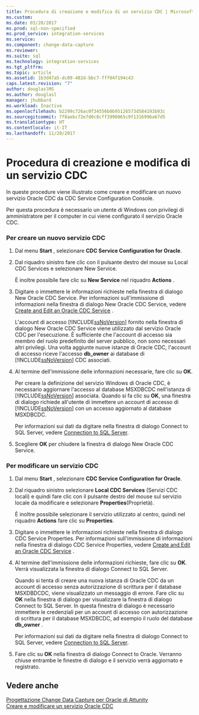 ```yaml
---
title: Procedura di creazione e modifica di un servizio CDC | Microsoft Docs
ms.custom: 
ms.date: 03/20/2017
ms.prod: sql-non-specified
ms.prod_service: integration-services
ms.service: 
ms.component: change-data-capture
ms.reviewer: 
ms.suite: sql
ms.technology: integration-services
ms.tgt_pltfrm: 
ms.topic: article
ms.assetid: 1b3d47a5-dc89-482d-bbc7-fff04f194c43
caps.latest.revision: "7"
author: douglaslMS
ms.author: douglasl
manager: jhubbard
ms.workload: Inactive
ms.openlocfilehash: b2299c726ac0f34556b0b95126573d584193b93c
ms.sourcegitcommit: 7f8aebc72e7d0c8cff3990865c9f1316996a67d5
ms.translationtype: HT
ms.contentlocale: it-IT
ms.lasthandoff: 11/20/2017
---
```

# <a name="how-to-create-and-edit-a-cdc-service"></a>Procedura di creazione e modifica di un servizio CDC
  In queste procedure viene illustrato come creare e modificare un nuovo servizio Oracle CDC da CDC Service Configuration Console.  
  
 Per questa procedura è necessario un utente di Windows con privilegi di amministratore per il computer in cui viene configurato il servizio Oracle CDC.  
  
### <a name="to-create-a-new-cdc-service"></a>Per creare un nuovo servizio CDC  
  
1.  Dal menu **Start** , selezionare **CDC Service Configuration for Oracle**.  
  
2.  Dal riquadro sinistro fare clic con il pulsante destro del mouse su Local CDC Services e selezionare New Service.  
  
     È inoltre possibile fare clic su **New Service** nel riquadro **Actions** .  
  
3.  Digitare o immettere le informazioni richieste nella finestra di dialogo New Oracle CDC Service. Per informazioni sull'immissione di informazioni nella finestra di dialogo New Oracle CDC Service, vedere [Create and Edit an Oracle CDC Service](../../integration-services/change-data-capture/create-and-edit-an-oracle-cdc-service.md) .  
  
     L'account di accesso [!INCLUDE[ssNoVersion](../../includes/ssnoversion-md.md)] fornito nella finestra di dialogo New Oracle CDC Service viene utilizzato dal servizio Oracle CDC per l'esecuzione. È sufficiente che l'account di accesso sia membro del ruolo predefinito del server pubblico, non sono necessari altri privilegi. Una volta aggiunte nuove istanze di Oracle CDC, l'account di accesso riceve l'accesso **db_owner** ai database di [!INCLUDE[ssNoVersion](../../includes/ssnoversion-md.md)] CDC associati.  
  
4.  Al termine dell'immissione delle informazioni necessarie, fare clic su **OK**.  
  
     Per creare la definizione del servizio Windows di Oracle CDC, è necessario aggiornare l'accesso al database MSXDBCDC nell'istanza di [!INCLUDE[ssNoVersion](../../includes/ssnoversion-md.md)] associata. Quando si fa clic su **OK**, una finestra di dialogo richiede all'utente di immettere un account di accesso di [!INCLUDE[ssNoVersion](../../includes/ssnoversion-md.md)] con un accesso aggiornato al database MSXDBCDC.  
  
     Per informazioni sui dati da digitare nella finestra di dialogo Connect to SQL Server, vedere [Connection to SQL Server](../../integration-services/change-data-capture/connection-to-sql-server.md).  
  
5.  Scegliere **OK** per chiudere la finestra di dialogo New Oracle CDC Service.  
  
### <a name="to-edit-a-cdc-service"></a>Per modificare un servizio CDC  
  
1.  Dal menu **Start** , selezionare **CDC Service Configuration for Oracle**.  
  
2.  Dal riquadro sinistro selezionare **Local CDC Services** (Servizi CDC locali) e quindi fare clic con il pulsante destro del mouse sul servizio locale da modificare e selezionare **Properties**(Proprietà).  
  
     È inoltre possibile selezionare il servizio utilizzato al centro, quindi nel riquadro **Actions** fare clic su **Properties**.  
  
3.  Digitare o immettere le informazioni richieste nella finestra di dialogo CDC Service Properties. Per informazioni sull'immissione di informazioni nella finestra di dialogo CDC Service Properties, vedere [Create and Edit an Oracle CDC Service](../../integration-services/change-data-capture/create-and-edit-an-oracle-cdc-service.md) .  
  
4.  Al termine dell'immissione delle informazioni richieste, fare clic su **OK**. Verrà visualizzata la finestra di dialogo Connect to SQL Server.  
  
     Quando si tenta di creare una nuova istanza di Oracle CDC da un account di accesso senza autorizzazione di scrittura per il database MSXDBDCDC, viene visualizzato un messaggio di errore. Fare clic su **OK** nella finestra di dialogo per visualizzare la finestra di dialogo Connect to SQL Server. In questa finestra di dialogo è necessario immettere le credenziali per un account di accesso con autorizzazione di scrittura per il database MSXDBCDC, ad esempio il ruolo del database **db_owner** .  
  
     Per informazioni sui dati da digitare nella finestra di dialogo Connect to SQL Server, vedere [Connection to SQL Server](../../integration-services/change-data-capture/connection-to-sql-server.md).  
  
5.  Fare clic su **OK** nella finestra di dialogo Connect to Oracle. Verranno chiuse entrambe le finestre di dialogo e il servizio verrà aggiornato e registrato.  
  
## <a name="see-also"></a>Vedere anche  
 [Progettazione Change Data Capture per Oracle di Attunity](../../integration-services/change-data-capture/change-data-capture-designer-for-oracle-by-attunity.md)   
 [Creare e modificare un servizio Oracle CDC](../../integration-services/change-data-capture/create-and-edit-an-oracle-cdc-service.md)  
  
  
